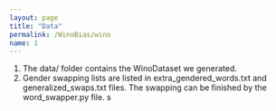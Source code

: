 ```yaml
---
layout: page
title: "Data"
permalink: /WinoBias/wino
name: 1
---
```

1. The data/ folder contains the WinoDataset we generated.
2. Gender swapping lists are listed in extra_gendered_words.txt and generalized_swaps.txt files. The swapping can be finished by the word_swapper.py file.
s